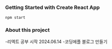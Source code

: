 ### Getting Started with Create React App

`npm start`

### About this project

-리엑트 공부 시작 2024.06.14 -코딩에플 블로그 만들기
